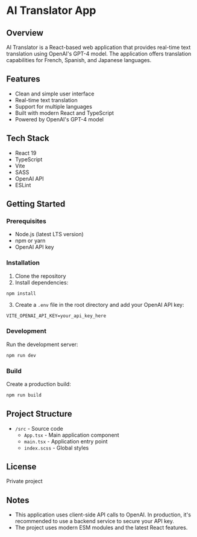 # AI Translator App

## Overview

AI Translator is a React-based web application that provides real-time text translation using OpenAI's GPT-4 model. The application offers translation capabilities for French, Spanish, and Japanese languages.

## Features

- Clean and simple user interface
- Real-time text translation
- Support for multiple languages
- Built with modern React and TypeScript
- Powered by OpenAI's GPT-4 model

## Tech Stack

- React 19
- TypeScript
- Vite
- SASS
- OpenAI API
- ESLint

## Getting Started

### Prerequisites

- Node.js (latest LTS version)
- npm or yarn
- OpenAI API key

### Installation

1. Clone the repository
2. Install dependencies:

```bash
npm install
```

3. Create a `.env` file in the root directory and add your OpenAI API key:

```
VITE_OPENAI_API_KEY=your_api_key_here
```

### Development

Run the development server:

```bash
npm run dev
```

### Build

Create a production build:

```bash
npm run build
```

## Project Structure

- `/src` - Source code
  - `App.tsx` - Main application component
  - `main.tsx` - Application entry point
  - `index.scss` - Global styles

## License

Private project

## Notes

- This application uses client-side API calls to OpenAI. In production, it's recommended to use a backend service to secure your API key.
- The project uses modern ESM modules and the latest React features.
